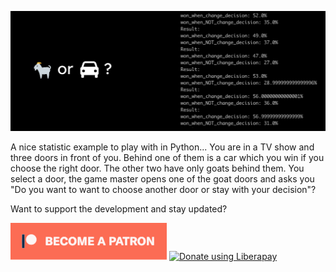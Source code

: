 ![Goat-or-Car-Python-Statistics](images/headerimage.jpg "Goat-or-Car-Python-Statistics")

A nice statistic example to play with in Python... You are in a TV show and three doors in front of you. Behind one of them is a car which you win if you choose the right door. The other two have only goats behind them. You select a door, the game master opens one of the goat doors and asks you "Do you want to want to choose another door or stay with your decision"?

Want to support the development and stay updated?

<a href="https://www.patreon.com/bePatron?u=24983231"><img alt="Become a Patreon" src="images/patreon_button.svg"></a> <a href="https://liberapay.com/marcoEDU/donate"><img alt="Donate using Liberapay" src="https://liberapay.com/assets/widgets/donate.svg"></a>